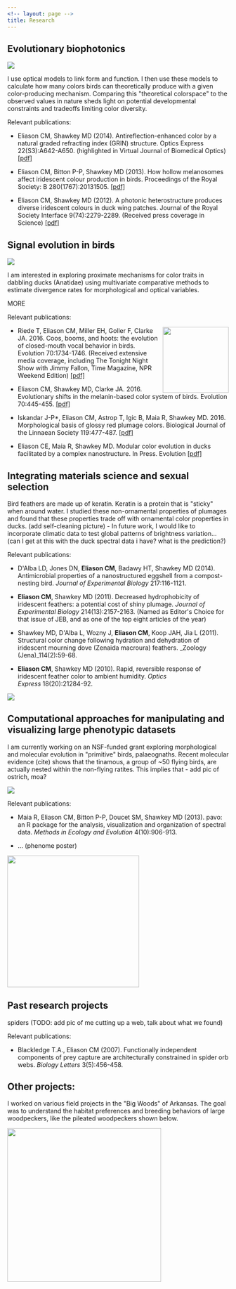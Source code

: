 ```yaml
---
<!-- layout: page -->
title: Research
---
```


## Evolutionary biophotonics

<img src="/img/nanostructures.png">

<!-- <img align="right" src="/img/meep_movie_slow.gif" width="120"> -->

I use optical models to link form and function. I then use these models to calculate how many colors birds can theoretically produce with a given color-producing mechanism. Comparing this "theoretical colorspace" to the observed values in nature sheds light on potential developmental constraints and tradeoffs limiting color diversity.

Relevant publications:

* Eliason CM, Shawkey MD (2014). Antireflection-enhanced color by a natural graded refracting index (GRIN) structure. Optics Express 22(S3):A642-A650. (highlighted in Virtual Journal of Biomedical Optics) [[pdf]](/pdfs/antireflection.pdf")

* Eliason CM, Bitton P-P, Shawkey MD (2013). How hollow melanosomes affect iridescent colour production in birds. Proceedings of the Royal Society: B 280(1767):20131505. [[pdf]](/pdfs/hollow.pdf)

* Eliason CM, Shawkey MD (2012). A photonic heterostructure produces diverse iridescent colours in duck wing patches. Journal of the Royal Society Interface 9(74):2279-2289. (Received press coverage in Science) [[pdf]](/pdfs/heterostructure.pdf)


## Signal evolution in birds

<img src="/img/duckbarbs2.jpg">

<!-- <img src="/img/duck-green.jpg" width="300" /> -->

I am interested in exploring proximate mechanisms for color traits in dabbling ducks (Anatidae) using multivariate comparative methods to estimate divergence rates for morphological and optical variables.

MORE

Relevant publications:

<img align="right" src="/img/closedbeak-tree.png" width="150">

* Riede T, Eliason CM, Miller EH, Goller F, Clarke JA. 2016. Coos, booms, and hoots: the evolution of closed-mouth vocal behavior in birds. Evolution 70:1734-1746. (Received extensive media coverage, including The Tonight Night Show with Jimmy Fallon, Time Magazine, NPR Weekend Edition) [[pdf]](/pdfs/coos.pdf)

* Eliason CM, Shawkey MD, Clarke JA. 2016. Evolutionary shifts in the melanin-based color system of birds. Evolution 70:445-455. [[pdf]](/pdfs/melanin.pdf)

* Iskandar J-P*, Eliason CM, Astrop T, Igic B, Maia R, Shawkey MD. 2016. Morphological basis of glossy red plumage colors. Biological Journal of the Linnaean Society 119:477-487. [[pdf]](/pdfs/shiny.pdf)

* Eliason CE, Maia R, Shawkey MD. Modular color evolution in ducks facilitated by a complex nanostructure. In Press. Evolution [[pdf]](/pdfs/modular.pdf)



## Integrating materials science and sexual selection

<!-- <img class="alignright wp-image-43 size-medium" src="/img/banner1.jpg" /> -->

<!-- <img class="alignnone wp-image-34 size-medium" src="http://localhost:8888/wp-content/uploads/2014/10/DSC_0030-300x199.jpg" alt="DSC_0030" width="300" height="199" /><a href="http://localhost:8888/wp-content/uploads/2014/10/DSC_0031.jpg"><img class="alignnone size-medium wp-image-35" src="http://localhost:8888/wp-content/uploads/2014/10/DSC_0031-300x199.jpg" alt="DSC_0031" width="300" height="199" /></a> -->

Bird feathers are made up of keratin. Keratin is a protein that is "sticky" when around water. I studied these non-ornamental properties of plumages and found that these properties trade off with ornamental color properties in ducks. (add self-cleaning picture) - In future work, I would like to incorporate climatic data to test global patterns of brightness variation... (can I get at this with the duck spectral data i have? what is the prediction?)

Relevant publications:

* D'Alba LD, Jones DN, __Eliason CM__, Badawy HT, Shawkey MD (2014). Antimicrobial properties of a nanostructured eggshell from a compost-nesting bird. _Journal of Experimental Biology_ 217:116-1121.

* __Eliason CM__, Shawkey MD (2011). Decreased hydrophobicity of iridescent feathers: a potential cost of shiny plumage. _Journal of Experimental Biology_ 214(13):2157-2163. (Named as Editor's Choice for that issue of JEB, and as one of the top eight articles of the year)

* Shawkey MD, D'Alba L, Wozny J, __Eliason CM__, Koop JAH, Jia L (2011). Structural color change following hydration and dehydration of iridescent mourning dove (Zenaida macroura) feathers. _Zoology (Jena)_114(2):59-68.

* __Eliason CM__, Shawkey MD (2010). Rapid, reversible response of iridescent feather color to ambient humidity. _Optics Express_ 18(20):21284-92.

<img src="/img/water_on_feather.jpg">


## Computational approaches for manipulating and visualizing large phenotypic datasets

I am currently working on an NSF-funded grant exploring morphological and molecular evolution in "primitive" birds, palaeognaths. Recent molecular evidence (cite) shows that the tinamous, a group of ~50 flying birds, are actually nested within the non-flying ratites. This implies that - add pic of ostrich, moa?

<img src="/img/character_accumulation.png">

Relevant publications:

* Maia R, Eliason CM, Bitton P-P, Doucet SM, Shawkey MD (2013). pavo: an R package for the analysis, visualization and organization of spectral data. <em>Methods in Ecology and Evolution</em> 4(10):906-913.

* ... (phenome poster)

<img src="/img/pavo-workflow.png" width="300">


## Past research projects

spiders (TODO: add pic of me cutting up a web, talk about what we found)

Relevant publications:

* Blackledge T.A., Eliason CM (2007). Functionally independent components of prey capture are architecturally constrained in spider orb webs. _Biology Letters_ 3(5):456-458.


## Other projects:

I worked on various field projects in the "Big Woods" of Arkansas. The goal was to understand the habitat preferences and breeding behaviors of large woodpeckers, like the pileated woodpeckers shown below.

<img src="/img/pileated1.jpg" width="350">


